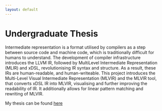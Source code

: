 ```yaml
---
layout: default
---
```



# Undergraduate Thesis

Intermediate representation is a format utilised by compilers as a step between source code and machine code, which is traditionally difficult for humans to understand. The development of compiler infrastructure introduces the LLVM IR, followed by MultiLevel Intermediate Representation (MLIR) and xDSL, revolutionising IR syntax and structure. As a result, these IRs are human-readable, and human-writeable. This project introduces the Multi-Level Visual Intermediate Representation (MLVIR) and the MLVIR tool, that converts xDSL IR into MLVIR, visualising and further improving the readability of IR. It additionally allows for linear pattern matching and rewriting of MLVIR.

My thesis can be found [here](https://nbviewer.org/github/moaylesbury/moaylesbury.github.io/blob/gh-pages/An%20Interactive%20Web%20Explorer%20for%20Compilers.pdf)
